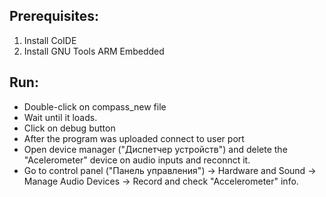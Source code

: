 ## Prerequisites: 
1. Install CoIDE
2. Install GNU Tools ARM Embedded

## Run:
* Double-click on compass_new file
* Wait until it loads.
* Click on debug button
* After the program was uploaded connect to user port
* Open device manager ("Диспетчер устройств") and delete the "Acelerometer" device on audio inputs and reconnct it. 
* Go to control panel ("Панель управления") -> Hardware and Sound -> Manage Audio Devices -> Record and check "Accelerometer" info. 

